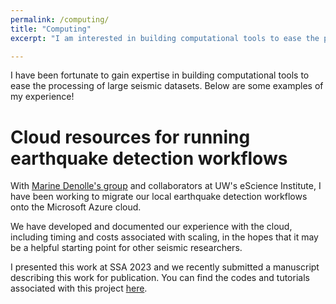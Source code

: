 ```yaml
---
permalink: /computing/
title: "Computing"
excerpt: "I am interested in building computational tools to ease the processing of large seismic datasets."

---
```


I have been fortunate to gain expertise in building computational tools to ease the processing of large seismic datasets. Below are some examples of my experience!

# Cloud resources for running earthquake detection workflows

With [Marine Denolle's group](https://denolle-lab.github.io/) and collaborators at UW's eScience Institute, I have been working to migrate our local earthquake detection workflows onto the Microsoft Azure cloud. 

We have developed and documented our experience with the cloud, including timing and costs associated with scaling, in the hopes that it may be a helpful starting point for other seismic researchers.

I presented this work at SSA 2023 and we recently submitted a manuscript describing this work for publication.
You can find the codes and tutorials associated with this project [here](https://github.com/Denolle-Lab/seismicloud/tree/main). 
